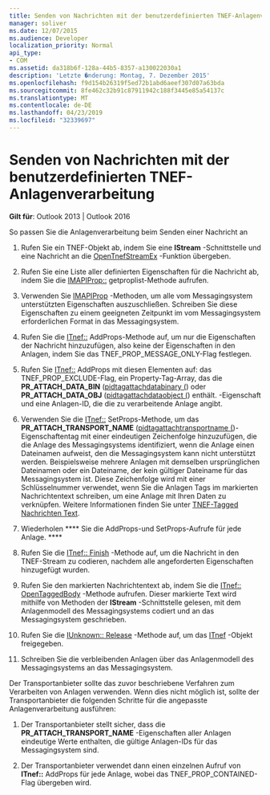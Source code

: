 ```yaml
---
title: Senden von Nachrichten mit der benutzerdefinierten TNEF-Anlagenverarbeitung
manager: soliver
ms.date: 12/07/2015
ms.audience: Developer
localization_priority: Normal
api_type:
- COM
ms.assetid: da318b6f-128a-44b5-8357-a130022030a1
description: 'Letzte �nderung: Montag, 7. Dezember 2015'
ms.openlocfilehash: f9d154b26319f5ed72b1abd6aeef307d07a63bda
ms.sourcegitcommit: 8fe462c32b91c87911942c188f3445e85a54137c
ms.translationtype: MT
ms.contentlocale: de-DE
ms.lasthandoff: 04/23/2019
ms.locfileid: "32339697"
---
```

# <a name="sending-messages-by-using-tnef-custom-attachment-processing"></a>Senden von Nachrichten mit der benutzerdefinierten TNEF-Anlagenverarbeitung

 
  
**Gilt für**: Outlook 2013 | Outlook 2016 
  
So passen Sie die Anlagenverarbeitung beim Senden einer Nachricht an
  
1. Rufen Sie ein TNEF-Objekt ab, indem Sie eine **IStream** -Schnittstelle und eine Nachricht an die [OpenTnefStreamEx](opentnefstreamex.md) -Funktion übergeben. 
    
2. Rufen Sie eine Liste aller definierten Eigenschaften für die Nachricht ab, indem Sie die [IMAPIProp::](imapiprop-getproplist.md) getproplist-Methode aufrufen. 
    
3. Verwenden Sie [IMAPIProp](imapipropiunknown.md) -Methoden, um alle vom Messagingsystem unterstützten Eigenschaften auszuschließen. Schreiben Sie diese Eigenschaften zu einem geeigneten Zeitpunkt im vom Messagingsystem erforderlichen Format in das Messagingsystem. 
    
4. Rufen Sie die [ITnef::](itnef-addprops.md) AddProps-Methode auf, um nur die Eigenschaften der Nachricht hinzuzufügen, also keine der Eigenschaften in den Anlagen, indem Sie das TNEF_PROP_MESSAGE_ONLY-Flag festlegen. 
    
5. Rufen Sie [ITnef::](itnef-addprops.md) AddProps mit diesen Elementen auf: das TNEF_PROP_EXCLUDE-Flag, ein Property-Tag-Array, das die **PR_ATTACH_DATA_BIN** ([pidtagattachdatabinary (](pidtagattachdatabinary-canonical-property.md)) oder **PR_ATTACH_DATA_OBJ** ([pidtagattachdataobject (](pidtagattachdataobject-canonical-property.md)) enthält. -Eigenschaft und eine Anlagen-ID, die die zu verarbeitende Anlage angibt.
    
6. Verwenden Sie die [ITnef::](itnef-setprops.md) SetProps-Methode, um das **PR_ATTACH_TRANSPORT_NAME** ([pidtagattachtransportname (](pidtagattachtransportname-canonical-property.md))-Eigenschaftentag mit einer eindeutigen Zeichenfolge hinzuzufügen, die die Anlage des Messagingsystems identifiziert, wenn die Anlage einen Dateinamen aufweist, den die Messagingsystem kann nicht unterstützt werden. Beispielsweise mehrere Anlagen mit demselben ursprünglichen Dateinamen oder ein Dateiname, der kein gültiger Dateiname für das Messagingsystem ist. Diese Zeichenfolge wird mit einer Schlüsselnummer verwendet, wenn Sie die Anlagen Tags im markierten Nachrichtentext schreiben, um eine Anlage mit Ihren Daten zu verknüpfen. Weitere Informationen finden Sie unter [TNEF-Tagged Nachrichten Text](tnef-tagged-message-text.md).
    
7. Wiederholen **** Sie die AddProps-und SetProps-Aufrufe für jede Anlage. **** 
    
8. Rufen Sie die [ITnef:: Finish](itnef-finish.md) -Methode auf, um die Nachricht in den TNEF-Stream zu codieren, nachdem alle angeforderten Eigenschaften hinzugefügt wurden. 
    
9. Rufen Sie den markierten Nachrichtentext ab, indem Sie die [ITnef:: OpenTaggedBody](itnef-opentaggedbody.md) -Methode aufrufen. Dieser markierte Text wird mithilfe von Methoden der **IStream** -Schnittstelle gelesen, mit dem Anlagenmodell des Messagingsystems codiert und an das Messagingsystem geschrieben. 
    
10. Rufen Sie die [IUnknown:: Release](https://msdn.microsoft.com/library/4b494c6f-f0ee-4c35-ae45-ed956f40dc7a%28Office.15%29.aspx) -Methode auf, um das [ITnef](itnefiunknown.md) -Objekt freigegeben. 
    
11. Schreiben Sie die verbleibenden Anlagen über das Anlagenmodell des Messagingsystems an das Messagingsystem.
    
Der Transportanbieter sollte das zuvor beschriebene Verfahren zum Verarbeiten von Anlagen verwenden. Wenn dies nicht möglich ist, sollte der Transportanbieter die folgenden Schritte für die angepasste Anlagenverarbeitung ausführen:
  
1. Der Transportanbieter stellt sicher, dass die **PR_ATTACH_TRANSPORT_NAME** -Eigenschaften aller Anlagen eindeutige Werte enthalten, die gültige Anlagen-IDs für das Messagingsystem sind. 
    
2. Der Transportanbieter verwendet dann einen einzelnen Aufruf von **ITnef::** AddProps für jede Anlage, wobei das TNEF_PROP_CONTAINED-Flag übergeben wird. 
    


